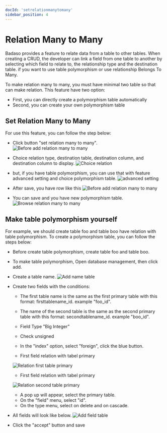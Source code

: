 ```yaml
---
docId: 'setrelationmanytomany'
sidebar_position: 4
---
```


# Relation Many to Many

Badaso provides a feature to relate data from a table to other tables. When creating a CRUD, the developer can link a field from one table to another by selecting which field to relate to, the relationship type and the destination table. if you want to use table polymorphism or use relationship Belongs To Many. 

To make relation many to many, you must have minimal two table so that can make relation. 
This feature have two option: 
- First, you can directly create a polymorphism table automatically
- Second, you can create your own polymorphism table

## Set Relation Many to Many
For use this feature, you can follow the step below:
- Click button "set relation many to many".
![Before add relation many to many](/img/before-create-relation-many-to-many.png)

- Choice relation type, destination table, destination column, and destination column to display.
![Choice relation](/img/insert-relation-many-to-many.png)

- but, if you have table polymorphism, you can use that with feature advanced setting and choice polymorphism table.
![advanced setting](/img/relation-many-to-many-advanced-setting.png)

- After save, you have row like this
![Before add relation many to many](/img/after-make-relation-many-to-many.png)

- You can save and you have new polymorphism table.
![Browse relation many to many](/img/browse-crud-relation-many-to-many.png)

## Make table polymorphism yourself
For example, we should create table foo and table boo have relation with table polymorphism.
To create a polymorphism table, you can follow the steps below:
- Before create table polymorphism, create table foo and table boo.

- To make table polymorphism, Open database management, then click add.

- Create a table name.
![Add name table](/img/add-name-table.png)

- Create two fields with the conditions:
    - The first table name is the same as the first primary table with this format: firsttablename_id. example "foo_id".
    - The name of the second table is the same as the second primary table with this format: secondtablename_id. example "boo_id".
    - Field Type "Big Integer"
    - Check unsigned
    - In the "index" option, select "foreign", click the blue button.

    - First field relation with tabel primary

    ![Relation first table primary](/img/relation-first-table-primary.png)
    
    - First field relation with tabel primary

    ![Relation second table primary](/img/relation-second-table-primary.png)
    
    - A pop up will appear, select the primary table.
    - On the "field" menu, select "id".
    - On the type menu, select on delete and on cascade.

- All fields will look like below.
![Add field table](/img/add-field-table.png)
    
 - Click the "accept" button and save